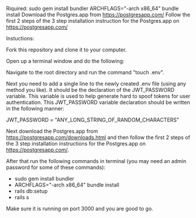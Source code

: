 Riquired:
sudo gem install bundler
ARCHFLAGS="-arch x86_64" bundle install
Download the Postgres.app from https://postgresapp.com/
Follow the first 2 steps of the 3 step installation instruction for the Postgres.app on https://postgresapp.com/




Instuctions:

Fork this repository and clone it to your computer.

Open up a terminal window and do the following:

Navigate to the root directory and run the command "touch .env".

Next you need to add a single line to the newly created .env file (using any method you like). It should be the declaration of the JWT_PASSWORD variable. This variable is used to help generate hard to spoof tokens for user authentication. This JWT_PASSWORD variable declaration should be written in the following manner:

JWT_PASSWORD = "ANY_LONG_STRING_OF_RANDOM_CHARACTERS"

Next download the Postgres.app from https://postgresapp.com/downloads.html
and then follow the first 2 steps of the 3 step installation instructions for the Postgres.app on https://postgresapp.com/.

After that run the following commands in terminal (you may need an admin password for some of these commands):

* sudo gem install bundler
* ARCHFLAGS="-arch x86_64" bundle install
* rails db:setup
* rails s

Make sure it is running on port 3000 and you are good to go.
